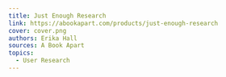 ```yaml
---
title: Just Enough Research
link: https://abookapart.com/products/just-enough-research
cover: cover.png
authors: Erika Hall
sources: A Book Apart
topics:
  - User Research
---
```

